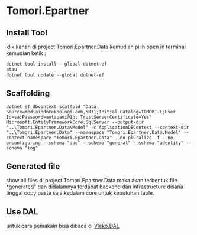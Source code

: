# Tomori.Epartner

## Install Tool
klik kanan di project Tomori.Epartner.Data kemudian pilih open in terminal kemudian ketik :
```powershell
dotnet tool install --global dotnet-ef 
atau
dotnet tool update --global dotnet-ef
```

## Scaffolding
```scaffold
dotnet ef dbcontext scaffold "Data Source=mediaindoteknologi.com,5031;Initial Catalog=TOMORI.E;User Id=sa;Password=antapani@1b; TrustServerCertificate=Yes" Microsoft.EntityFrameworkCore.SqlServer --output-dir "..\Tomori.Epartner.Data\Model" -c ApplicationDBContext --context-dir "..\Tomori.Epartner.Data" --namespace "Tomori.Epartner.Data.Model" --context-namespace "Tomori.Epartner.Data" --no-pluralize -f --no-onconfiguring --schema "dbo" --schema "general" --schema "identity" --schema "log"
```

## Generated file
show all files di project Tomori.Epartner.Data maka akan terbentuk file *generated" dan didalamnya terdapat backend dan infrastructure disana tinggal copy paste saja kedalam core untuk kebutuhan table.

## Use DAL
untuk cara pemakain bisa dibaca di [Vleko.DAL](https://github.com/Vlekops/DAL)

